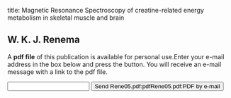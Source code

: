 title: Magnetic Resonance Spectroscopy of creatine-related energy metabolism in skeletal muscle and brain

## W. K. J. Renema
A <b>pdf file</b> of this publication is available for personal use.Enter your e-mail address in the box below and press the button. You will receive an e-mail message with a link to the pdf file.
<form action="sender.php">  <input type="text" name="email">  <input type="submit" value="Send Rene05.pdf:pdfRene05.pdf:PDF by e-mail"></form>
